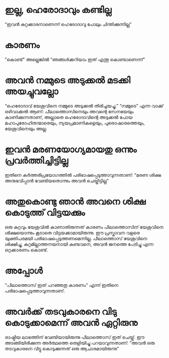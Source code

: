 # ഇല്ല, ഹെരോദാവും കണ്ടില്ല
“ഇവൻ കുറ്റക്കാരനാണെന്ന് ഹെരോദാവു പോലും ചിന്തിക്കുന്നില്ല”
# കാരണം
”കൊണ്ട്” അല്ലെങ്കിൽ “ഞങ്ങൾക്കറിയാം ഇത് എന്തു കൊണ്ടാണെന്ന്”
# അവൻ നമ്മുടെ അടുക്കൽ മടക്കി അയച്ചുവല്ലോ
“ഹെരോദാവ് യേശുവിനെ നമ്മുടെ അടുക്കൽ തിരിച്ചയച്ചു.” “നമ്മുടെ” എന്ന വാക്ക് ഒഴിവാക്കൽ ആണ്: പീലാത്തൊസിനെയും അവന്റെ സേനയേയും കാണിക്കുന്നതാണ്, അല്ലാതെ ഹെരോദാവിന്റെ അടുക്കൽ പോയ മഹാപുരോഹിതന്മാരെയും, ന്യയപ്രമാണികളെയും, പുരൊഷാരത്തെയും, യേശുവിനെയും അല്ല.
# ഇവൻ മരണയോഗ്യമായതു ഒന്നും പ്രവർത്തിച്ചിട്ടില്ല
ഇതിനെ കർത്തരിപ്രയോഗത്തിൽ പരിഭാഷപ്പെടുത്താവുന്നതാണ്: “മരണ ശിക്ഷ അനുഭവിപ്പാൻ വേണ്ടിയതൊന്നും അവൻ ചെയ്തിട്ടില്ല”
# അതുകൊണ്ടു ഞാൻ അവനെ ശിക്ഷ കൊടുത്ത് വിട്ടയക്കും
ഒരു കുറ്റവും യേശുവിൽ കാണാതിരുന്നത് കാരണം പീലാത്തൊസിന് യേശുവിനെ ശിക്ഷയൊന്നും കൂടാതെ വിട്ടയക്കാമായിരുന്നു. ഈ പ്രസ്താവന വളരെ യുക്തിപരമയി പരിഭാഷപ്പെടുത്തണമെന്നില്ല. പീലാത്തൊസ് യേശുവിനെ ശിക്ഷിച്ചു, കുറ്റമില്ലാത്തനയനായി കണ്ടവനെ, അവൻ ജനത്തെ പേടിച്ചു എന്ന ഒറ്റക്കാരണം കൊണ്ട്. 
# അപ്പോൾ
“പീലാത്തൊസ് ഇത് പറഞ്ഞതു കാരണം” എന്ന് ഇതിനെ പരിഭാഷപ്പെടുത്താവുന്നതാണ്.
# അവർക്ക് തടവുകാരനെ വിടു കൊടുക്കാമെന്ന് അവൻ ഏറ്റിരുനു
രാഷ്ട്രീയ ലാഭത്തിന് വേണ്ടിയായിരുന്നു പീലാത്തൊസ് ഇത് ചെയ്ത്. ഈ അടങ്ങിയിരിക്കുന്ന അർത്ഥത്തെ തെളിയിച്ചു പറയാവുന്നതാണ്: “അവൻ ഒരു തടവുകാരനെ വിട്ടു കൊടുക്കുന്നത് ഒരു ആചാരമായിരുന്നു”
